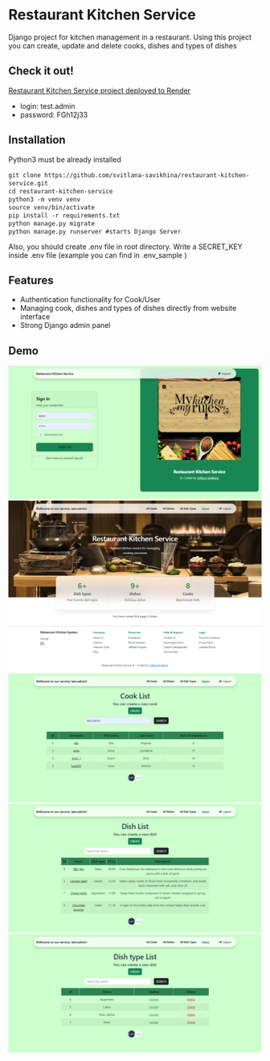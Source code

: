# Restaurant Kitchen Service
Django project for kitchen management in a restaurant. 
Using this project you can create, update and delete cooks, dishes and types of dishes

## Check it out!
[Restaurant Kitchen Service project deployed to Render](link)

* login: test.admin
* password: FGh12j33

## Installation
Python3 must be already installed

```shell
git clone https://github.com/svitlana-savikhina/restaurant-kitchen-service.git
cd restaurant-kitchen-service
python3 -m venv venv
source venv/bin/activate
pip install -r requirements.txt
python manage.py migrate
python manage.py runserver #starts Django Server
```
Also, you should create .env file in root directory.
Write a SECRET_KEY inside .env file (example you can find in .env_sample )
## Features
* Authentication functionality for Cook/User
* Managing cook, dishes and types of dishes directly from website interface 
* Strong Django admin panel 

## Demo
![website interface](img/register.png)
![website interface](img/home_page.png)
![website interface](cook_list_page.png)
![website interface](img/dish_list_page.png)
![website interface](img/dish_type_list_page.png)